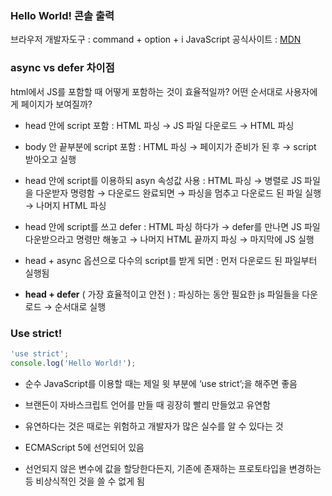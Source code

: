 ### Hello World! 콘솔 출력
브라우저 개발자도구 : command + option + i
JavaScript 공식사이트 : [MDN](http://developer.mozilla.org)

### async vs defer 차이점
html에서 JS를 포함할 때 어떻게 포함하는 것이 효율적일까?
어떤 순서대로 사용자에게 페이지가 보여질까?

- head 안에 script 포함 : HTML 파싱 → JS 파일 다운로드 → HTML 파싱

- body 안 끝부분에 script 포함 : HTML 파싱 → 페이지가 준비가 된 후 → script 받아오고 실행

- head 안에 script를 이용하되 asyn 속성값 사용 : HTML 파싱 → 병렬로 JS 파일을 다운받자 명령함 → 다운로드 완료되면 → 파싱을 멈추고 다운로드 된 파일 실행 → 나머지 HTML 파싱

- head 안에 script를 쓰고 defer : HTML 파싱 하다가 →  defer를 만나면 JS 파일 다운받으라고 명령만 해놓고 → 나머지 HTML 끝까지 파싱 → 마지막에 JS 실행

- head + async 옵션으로 다수의 script를 받게 되면 : 먼저 다운로드 된 파일부터 실행됨

- **head + defer** ( 가장 효율적이고 안전 ) : 파싱하는 동안 필요한 js 파일들을 다운로드 → 순서대로 실행
        

### Use strict!
```javascript
'use strict';
console.log('Hello World!');
```
- 순수 JavaScript를 이용할 때는 제일 윗 부분에 ‘use strict’;을 해주면 좋음

- 브랜든이 자바스크립트 언어를 만들 때 굉장히 빨리 만들었고 유연함

- 유연하다는 것은 때로는 위험하고 개발자가 많은 실수를 알 수 있다는 것

- ECMAScript 5에 선언되어 있음

- 선언되지 않은 변수에 값을 할당한다든지, 기존에 존재하는 프로토타입을 변경하는 등 비상식적인 것을 쓸 수 없게 됨